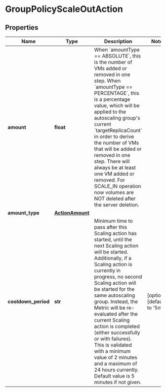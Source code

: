 # GroupPolicyScaleOutAction

## Properties
| Name | Type | Description | Notes |
| ------------ | ------------- | ------------- | ------------- |
| **amount** | **float** | When &#x60;amountType &#x3D;&#x3D; ABSOLUTE&#x60;, this is the number of VMs added or removed in one step. When &#x60;amountType &#x3D;&#x3D; PERCENTAGE&#x60;, this is a percentage value, which will be applied to the autoscaling group&#39;s current &#x60;targetReplicaCount&#x60; in order to derive the number of VMs that will be added or removed in one step. There will always be at least one VM added or removed.   For SCALE_IN operation now volumes are NOT deleted after the server deletion. |  |
| **amount_type** | [**ActionAmount**](ActionAmount.md) |  |  |
| **cooldown_period** | **str** | Minimum time to pass after this Scaling action has started, until the next Scaling action will be started. Additionally, if a Scaling action is currently in progress, no second Scaling action will be started for the same autoscaling group. Instead, the Metric will be re-evaluated after the current Scaling action is completed (either successfully or with failures). This is validated with a minimum value of 2 minutes and a maximum of 24 hours currently. Default value is 5 minutes if not given. | [optional] [default to '5m'] |


